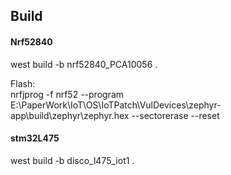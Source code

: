 
## Build

#### Nrf52840
west build -b nrf52840_PCA10056 . 

Flash:  
nrfjprog -f nrf52 --program E:\PaperWork\IoT\OS\IoTPatch\VulDevices\zephyr-app\build\zephyr\zephyr.hex --sectorerase --reset  

#### stm32L475
west build -b disco_l475_iot1 .  

